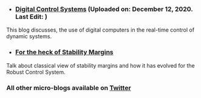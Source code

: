 - ### [Digital Control Systems](https://puneet-panwar.github.io/blogs/Digital_Control)  (**Uploaded on:** December 12, 2020.  **Last Edit:** ) 

This blog discusses, the use of digital computers in the real-time control of dynamic systems.


- ### [For the heck of Stability Margins](https://puneet-panwar.github.io/blogs/Stability_margin_blog)

Talk about classical view of stability margins and how it has evolved for the Robust Control System.

    
### All other micro-blogs available on [Twitter]()




